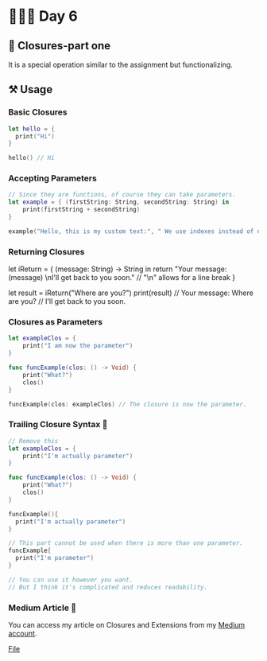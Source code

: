 # 👨🏻‍💻 Day 6

## 📖 Closures-part one 
It is a special operation similar to the assignment but functionalizing.

## ⚒️  Usage 

### Basic Closures
```swift
let hello = {
  print("Hi")
}

hello() // Hi
```

### Accepting Parameters
```swift
// Since they are functions, of course they can take parameters.
let example = { (firstString: String, secondString: String) in
    print(firstString + secondString)
}

example("Hello, this is my custom text:", " We use indexes instead of names.") // Hello, this is my custom text: We use indexes instead of names.

```

### Returning Closures

let iReturn = { (message: String) -> String in
    return "Your message: \(message) \nI'll get back to you soon." // "\n" allows for a line break
}

let result = iReturn("Where are you?")
print(result)
// Your message: Where are you?
// I'll get back to you soon.

### Closures as Parameters
```swift
let exampleClos = { 
    print("I am now the parameter")
}

func funcExample(clos: () -> Void) {
    print("What?")
    clos()
}

funcExample(clos: exampleClos) // The closure is now the parameter.

```
### Trailing Closure Syntax 🤯
```swift
// Remove this 
let exampleClos = { 
    print("I'm actually parameter")
}

func funcExample(clos: () -> Void) {
    print("What?")
    clos()
}

funcExample(){
  print("I'm actually parameter")
}

// This part cannot be used when there is more than one parameter.
funcExample{
  print("I'm parameter")
}

// You can use it however you want.
// But I think it's complicated and reduces readability.
```

### Medium Article 🤯

You can access my article on Closures and Extensions from my [Medium account]().

 [File](https://medium.com/@tunahanbekdas/swift-protokol-ve-extends-2643f8cbf524)

